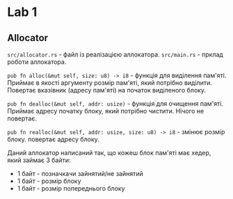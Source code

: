 # Lab 1

## Allocator

`src/allocator.rs` - файл із реалізацією аллокатора.
`src/main.rs` - прклад роботи аллокатора.

`pub fn alloc(&mut self, size: u8) -> i8` - функція для виділення пам'яті. Приймає в якості аргументу розмір пам'яті, який потрібно виділити. Повертає вказівник (адресу пам'яті) на початок виділеного блоку.

`pub fn dealloc(&mut self, addr: usize)` - функція для очищення пам'яті. Приймає адресу початку блоку, який потрібно чистити. Нічого не повертає.

`pub fn realloc(&mut self, addr: usize, size: u8) -> i8` - змінює розмір блоку. повертає адресу блоку.

Даний аллокатор написаний так, що кожеш блок пам'яті має хедер, який займає 3 байти:

* 1 байт - позначкачи зайнятий/не зайнятий
* 1 байт - розмір блоку
* 1 байт - розмір попереднього блоку

